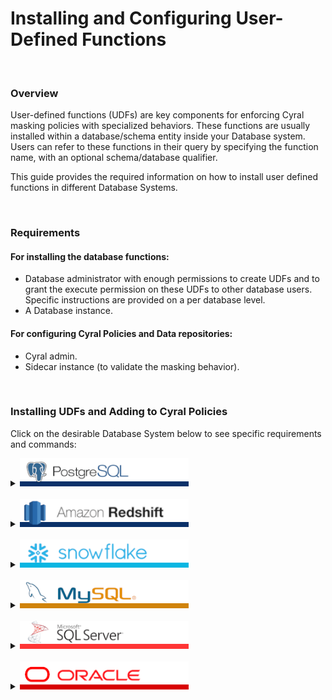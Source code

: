 # Installing and Configuring User-Defined Functions


<br>

### Overview

User-defined functions (UDFs) are key components for enforcing Cyral masking policies with specialized behaviors. These functions are usually installed within a database/schema entity inside your Database system. Users can refer to these functions in their query by specifying the function name, with an optional schema/database qualifier. 

This guide provides the required information on how to install user defined functions in different Database Systems.


<br>

### Requirements

#### For installing the database functions:
* Database administrator with enough permissions to create UDFs and to grant the execute permission on these UDFs to other database users. Specific instructions are provided on a per database level.
* A Database instance.
#### For configuring Cyral Policies and Data repositories:
* Cyral admin.
* Sidecar instance (to validate the masking behavior).


<br>

### Installing UDFs and Adding to Cyral Policies

Click on the desirable Database System below to see specific requirements and commands:

<details>
  <summary>
    <picture><img src="../.github/imgs/databases/postgresql-name.png" alt="PostgreSQL" height="45"></picture>
  </summary>



  #### Required permissions for installing UDFs
  The database user used to install the UDFs needs the following privileges:
  * `CREATE SCHEMA` on the target database.
    * [Command reference.](https://www.postgresql.org/docs/current/sql-createschema.html)
  * `GRANT`, to allow grant usage to different users. 
    * [Command reference.](https://www.postgresql.org/docs/current/sql-grant.html)

  #### Install script

```sql
# 1. Create a new (optional) schema for storing the desired UDFs:

CREATE SCHEMA IF NOT EXISTS cyral;


# 2. Create the new function in the target schema:

CREATE OR REPLACE FUNCTION cyral.mask_string(input_string text)
RETURNS text AS
$$
DECLARE
    masked_string text := '';
    i integer := 1;
BEGIN
    -- Iterate through each character of the input string and replace with '*'
    WHILE i <= length(input_string) LOOP
        masked_string := masked_string || '*';
        i := i + 1;
    END LOOP;
    
    -- Return the masked string
    RETURN masked_string;
END;
$$
LANGUAGE PLPGSQL;


# 3. Grant the execution privilege to everyone, through the PUBLIC role

GRANT EXECUTE ON FUNCTION cyral.mask_string(text) TO PUBLIC;
```

The above script can be saved to a file, e.g. `example-udf-postgresql.sql`, and can be copied as is and executed in your application of choice. In `psql`, it can be installed with the following command: <br>

`psql -h ${SIDECAR_HOST} -p 5432 -d ${DATABASE} -U ${USER} -f ./example-udf-postgresql.sql`

where: <br>
    - `SIDECAR_HOST` points to the sidecar being used to protect your PostgreSQL database. <br>
    - `DATABASE` refers to the underlying database entity, which contains a collection of schemas and tables. <br>
    - `USER` is the specific database user, which has the the required permissions to executed the above SQL commands. <br>


#### Notes
 1. The above script creates a new optional schema, named `cyral`. Any other schema could be used, however we recommend reading the section on [target schemas and impacts on Cyral Policies](#add-section) for a complete understanding on how the schema name impacts on how you refer to UDFs in policies.

 2. Above we have a simplistic UDF example that receives a column entry of type `text` and returns another `text` value with all characters of the input columns replaced by `*`.
    **For a list of real-world example UDFs, please refer to: [masking-examples](../masking-examples)**.

 3. PostgreSQL does not easily allow cross-database references. As a result, user-defined functions **must be individually installed** in each database where you want to use them.




#### Testing the UDF directly
We can easily test the newly created UDF by connecting to the database with your favorite application and executing the following queries:
```SQL
# Retrieving data without masking
finance=> SELECT name from CompBandTable LIMIT 3;
  name   
---------
 James
 Sophie
 Sylvester
(3 rows)
```

and <br>
```SQL
# Retrieving data masked with the newly installed UDF
finance=> SELECT cyral.mask_string(name) from CompBandTable LIMIT 3;
 mask_string 
-------------
 *****
 ******
 *********
(3 rows)

```


#### Testing the UDF with Cyral Policies

Here we assume the following:
  * A PostgreSQL data repository was already created in the Control Plane / Management Console.
  * The data repository has the masking policy enforcement option enabled.
  * The data repository has the appropriate Data Labels already configured.
  * The data repository is accessible through a sidecar.

If the above pre-conditions are not met, or your need further help in configuring them, please refer to:<br>
* Cyral Docs :arrow_right: [Track repositories](https://cyral.com/docs/manage-repositories/repo-track).
* Cyral Docs :arrow_right: [Data Mapping](https://cyral.com/docs/policy/datamap).
* Cyral Docs :arrow_right: [Turning on masking for a repository](https://cyral.com/docs/using-cyral/masking/#turn-on-masking-for-the-repository-in-cyral).
* Cyral Docs :arrow_right: [Binding a repository to a sidecar](https://cyral.com/docs/sidecars/sidecar-bind-repo).

##### Example Global Policy that refers to the custom function

```yaml
data:
  - NAMES
rules:
  - reads:
      - data:
          - custom:cyral.mask_string(NAMES)
        rows: any
        severity: low
```

when the UDF is installed inside the [pre-defined schema names](#to-add), the schema prefix can be omitted in the policy definition, leading to the following alternative policy:

```yaml
data:
  - NAMES
rules:
  - reads:
      - data:
          - custom:mask_string(NAMES)
        rows: any
        severity: low
```

##### Connecting and retrieving data
```sql
# Every query that retrieves the contents of the field `name` will have the result payload masked
#
# Note that the end-user is not expected to type the UDF name in their queries, and in fact, they
# are not even expected to be aware that such UDF exists.
finance=> SELECT name from CompBandTable LIMIT 3;
 mask_string 
-------------
 *****
 ******
 *********
(3 rows)
```

  ---
</details>
<br>




<details>
  <summary>
     <picture><img src="../.github/imgs/databases/redshift-name.png" alt="Redshift" height="45"></picture>
  </summary>

```
    TODO
```

  ---
</details>
<br>



<details>
  <summary>
     <picture><img src="../.github/imgs/databases/snowflake-name.png" alt="Snowflake" height="45"></picture>
  </summary>


  #### Required permissions for installing UDFs
  The database user used to install the UDFs needs the following privileges:
  * `CREATE DATABASE` on the target database.
    * [Command reference.](https://docs.snowflake.com/en/sql-reference/sql/create-database)
  * `CREATE SCHEMA` on the target database.
    * [Command reference.](https://docs.snowflake.com/en/sql-reference/sql/create-schema)
  * `GRANT`, to allow grant usage to different users. 
    * [Command reference.](https://docs.snowflake.com/en/sql-reference/sql/grant-privilege)

  #### Install script

```sql
// 1. Create a new (optional) database for storing all your UDFs for custom masking
CREATE DATABASE IF NOT EXISTS cyral;

// 2. Allow everyone to access the new database
GRANT USAGE ON DATABASE cyral TO PUBLIC;

// 3. Create a new schema for holding the UDFs
CREATE SCHEMA IF NOT EXISTS cyral.cyral;

// 4. Allow everyone to access the new schema
GRANT USAGE ON SCHEMA cyral.cyral TO PUBLIC;

// 5. Create the new function in the target schema
CREATE OR REPLACE FUNCTION cyral.cyral.MASK_STRING(INPUT_STRING STRING)
  RETURNS STRING
  LANGUAGE JAVASCRIPT
AS
$$
function maskString(inputString) {
    var maskedString = '';
    for (var i = 0; i < inputString.length; i++) {
        maskedString += '*';
    }
    return maskedString;
}

return maskString(INPUT_STRING);
$$;


// 6. Grant the execution privilege to everyone, through the PUBLIC role
GRANT USAGE ON FUNCTION cyral.cyral.MASK_STRING(STRING) TO PUBLIC;

```

The above script can be saved to a file, e.g. `example-udf-snowflake.sql`, and can be copied as is and executed in your application of choice. In `snowsql`, it can be installed with the following command: <br>

`snowsql -a ${SNOWFLAKE_ACCOUNT} -u ${USER} -h ${SIDECAR_ENDPOINT} -p 443 -w ${WAREHOUSE} -f  ./example-udf-snowflake.sql`

where: <br>
    - `SNOWFLAKE_ACCOUNT` refers to the snowflake account ID. <br>
    - `SIDECAR_HOST` points to the sidecar being used to protect your Snowflake instance. <br>
    - `DATABASE` refers to the underlying database entity, which contains a collection of schemas and tables. <br>
    - `USER` is the specific database user, which has the the required permissions to executed the above SQL commands. <br>
    - `WAREHOUSE` is the Snowflake Warehouse to be used. <br>


#### Notes
 1. The above script creates new optional database and schema, both named `cyral`. Any other database and schema could be used, however we recommend reading the section on [target schemas and impacts on Cyral Policies](#add-section) for a complete understanding on how the database and schema name impacts on how you refer to UDFs in policies.

 2. Above we have a simplistic UDF example that receives a column entry of type `string` and returns another `string` value with all characters of the input columns replaced by `*`.
    **For a list of real-world example UDFs, please refer to: [masking-examples](../masking-examples)**. <br>


 3. Snowflake supports cross-database references. As a result, user-defined functions can be created once and shared across all your available databases.




#### Testing the UDF directly
We can easily test the newly created UDF by connecting to the database with your favorite application and executing the following queries:
```SQL
# Retrieving data without masking
COMPUTE_WH@PLAYGROUND.FINANCE> SELECT CARD_FAMILY FROM CARDS LIMIT 2;
+-------------+                                                                 
| CARD_FAMILY |
|-------------|
| Gold        |
| Platinum    |
+-------------+
2 Row(s) produced. Time Elapsed: 0.253s

```

and <br>
```SQL
# Retrieving data masked with the newly installed UDF
COMPUTE_WH@PLAYGROUND.FINANCE> SELECT CYRAL.CYRAL.MASK_STRING(CARD_FAMILY) FROM CARDS LIMIT 2;
+--------------------------------------+                                        
| CYRAL.CYRAL.MASK_STRING(CARD_FAMILY) |
|--------------------------------------|
| ****                                 |
| ********                             |
+--------------------------------------+
2 Row(s) produced. Time Elapsed: 0.854s

```


#### Testing the UDF with Cyral Policies

Here we assume the following:
  * A PostgreSQL data repository was already created in the Control Plane / Management Console.
  * The data repository has the masking policy enforcement option enabled.
  * The data repository has the appropriate Data Labels already configured.
  * The data repository is accessible through a sidecar.

If the above pre-conditions are not met, or your need further help in configuring them, please refer to:<br>
* Cyral Docs :arrow_right: [Track repositories](https://cyral.com/docs/manage-repositories/repo-track).
* Cyral Docs :arrow_right: [Data Mapping](https://cyral.com/docs/policy/datamap).
* Cyral Docs :arrow_right: [Turning on masking for a repository](https://cyral.com/docs/using-cyral/masking/#turn-on-masking-for-the-repository-in-cyral).
* Cyral Docs :arrow_right: [Binding a repository to a sidecar](https://cyral.com/docs/sidecars/sidecar-bind-repo).

##### Example Global Policy that refers to the custom function

```yaml
data:
  - CARD_FAMILY
rules:
  - reads:
      - data:
          - custom:cyral.cyral.mask_string(CARD_FAMILY)
        rows: any
        severity: low
```

when the UDF is installed inside the [pre-defined schema names](#to-add), the schema prefix can be omitted in the policy definition, leading to the following alternative policy:

```yaml
data:
  - CARD_FAMILY
rules:
  - reads:
      - data:
          - custom:mask_string(CARD_FAMILY)
        rows: any
        severity: low
```

##### Connecting and retrieving data
```sql
// Every query that retrieves the contents of the field `CARD_FAMILY` will have the result payload masked
//
// Note that the end-user is not expected to type the UDF name in their queries, and in fact, they
// are not even expected to be aware that such UDF exists.

COMPUTE_WH@PLAYGROUND.FINANCE> SELECT CARD_FAMILY FROM CARDS LIMIT 2;
+--------------------------------------+                                        
| CYRAL.CYRAL.MASK_STRING(CARD_FAMILY) |
|--------------------------------------|
| ****                                 |
| ********                             |
+--------------------------------------+
2 Row(s) produced. Time Elapsed: 0.921s

```


  ---
</details>
<br>



<details>
  <summary>
     <picture><img src="../.github/imgs/databases/mysql-name.png" alt="MySQL" height="45"></picture>
  </summary>


```
    TODO
```

  ---
</details>
<br>




<details>
  <summary>
     <picture><img src="../.github/imgs/databases/sqlserver-name.png" alt="SQL Server" height="45"></picture>
  </summary>


```
    TODO
```

  ---
</details>
<br>


<details>
  <summary>
     <picture><img src="../.github/imgs/databases/oracle-name.png" alt="Oracle" height="45"></picture>
  </summary>

#### Required permissions for installing UDFs
The database user used to install the UDFs needs the following privileges:
* `CREATE SCHEMA` on the target database.
  * [Command reference.](https://docs.oracle.com/en/cloud/paas/exadata-express-cloud/csdbp/create-database-schemas.html)
* `GRANT`, to allow grant usage to different users. 
  * [Command reference.](https://docs.oracle.com/en/database/oracle/oracle-database/19/sqlrf/GRANT.html)

#### Install script

```sql
-- 1. Create a new user schema for storing the desired UDFs:
CREATE USER CYRAL identified by "<password>";

-- 2. Create the new function in the target schema:
CREATE OR REPLACE FUNCTION CYRAL."mask_string"(
  INPUT_STRING IN VARCHAR2
)
RETURN VARCHAR2
IS
    MASKED VARCHAR2(32767) := '';
    I NUMBER := 1;
BEGIN
    WHILE I <= LENGTH(INPUT_STRING) LOOP
        MASKED := MASKED || '*';
        I := I + 1;
    END LOOP;
    RETURN MASKED;
END;
/

-- 3. Grant the execution privilege to everyone, through the PUBLIC role
GRANT ALL PRIVILEGES ON CYRAL."mask_string" TO PUBLIC;
```

The above script can be saved to a file, e.g. `example-udf-oracle.sql`, and can be copied as is and executed in your application of choice. In `sqlplus`, considering you are already connected, it can be installed with the following command:

```
SQL> @example-udf-oracle.sql

User created.

Function created.

Grant succeeded.
```

#### Notes
 1. The above script creates a new user schema, named `CYRAL`. Any other schema could be used, however we recommend reading the section on [target schemas and impacts on Cyral Policies](#add-section) for a complete understanding on how the schema name impacts on how you refer to UDFs in policies.

 2. Above we have a simplistic UDF example that receives a column entry of type `VARCHAR` and returns another `VARCHAR` value with all characters of the input columns replaced by `*`.
    **For a list of real-world example UDFs, please refer to: [masking-examples](../masking-examples)**.


#### Testing the UDF directly
We can easily test the newly created UDF by connecting to the database with your favorite application and executing the following queries:
```SQL
# Retrieving data without masking
SQL> SELECT NAME FROM COMP_BAND_TABLE;

NAME
----------------------------
James
Sophie
Sylvester
```
and
```SQL
# Retrieving data masked with the newly installed UDF
SQL> SELECT CYRAL."mask_string"(NAME) FROM COMP_BAND_TABLE;

CYRAL."mask_string"(NAME)
----------------------------
*****
******
*********
```

#### Testing the UDF with Cyral Policies

Here we assume the following:
  * A Oracle data repository was already created in the Control Plane / Management Console.
  * The data repository has the masking policy enforcement option enabled.
  * The data repository has the appropriate Data Labels already configured.
  * The data repository is accessible through a sidecar.

If the above pre-conditions are not met, or your need further help in configuring them, please refer to:
* Cyral Docs :arrow_right: [Track repositories](https://cyral.com/docs/manage-repositories/repo-track).
* Cyral Docs :arrow_right: [Data Mapping](https://cyral.com/docs/policy/datamap).
* Cyral Docs :arrow_right: [Turning on masking for a repository](https://cyral.com/docs/using-cyral/masking/#turn-on-masking-for-the-repository-in-cyral).
* Cyral Docs :arrow_right: [Binding a repository to a sidecar](https://cyral.com/docs/sidecars/sidecar-bind-repo).

##### Example Global Policy that refers to the custom function

```yaml
data:
  - NAMES
rules:
  - reads:
      - data:
          - custom:mask_string(NAMES)
        rows: any
        severity: low
```

##### Connecting and retrieving data
```sql
# Every query that retrieves the contents of the field `name` will have the result payload masked
#
# Note that the end-user is not expected to type the UDF name in their queries, and in fact, they
# are not even expected to be aware that such UDF exists.
SQL> SELECT NAME FROM COMP_BAND_TABLE;

NAME
----------------------------
*****
******
*********

```

In the example above, the policy only refers to the UDF by its name, with this `CYRAL` user schema is taken by default as UDF install location. This option allows the use of a single global policy for different databases or repository types.

However, it's possible to install the UDF anywhere, as long as the global policy refers to it using qualified names. Assuming the sample script above and a different user schema `BAND` to install the UDF instead of `CYRAL`, please follow these steps:
1. Replace all occurrences of `CYRAL` by `BAND` in the sample script.
2. Adjust the policy to use a qualified custom UDF reference:
```yaml
data:
  - NAMES
rules:
  - reads:
      - data:
          - custom:BAND.mask_string(NAMES)
        rows: any
        severity: low
```
---
</details>